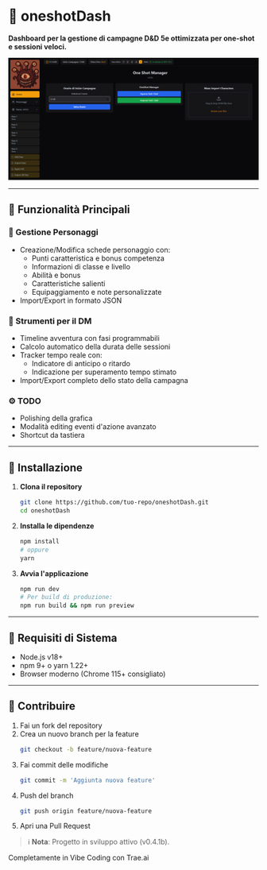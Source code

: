 # 🐉 oneshotDash

**Dashboard per la gestione di campagne D&D 5e ottimizzata per one-shot e sessioni veloci.**

![Anteprima dashboard](./screenshot.png)

---

## 🎯 Funzionalità Principali

### 👥 Gestione Personaggi
- Creazione/Modifica schede personaggio con:
  - Punti caratteristica e bonus competenza
  - Informazioni di classe e livello
  - Abilità e bonus
  - Caratteristiche salienti
  - Equipaggiamento e note personalizzate
- Import/Export in formato JSON

### 📖 Strumenti per il DM
- Timeline avventura con fasi programmabili
- Calcolo automatico della durata delle sessioni
- Tracker tempo reale con:
  - Indicatore di anticipo o ritardo
  - Indicazione per superamento tempo stimato
- Import/Export completo dello stato della campagna

### ⚙️ TODO
- Polishing della grafica
- Modalità editing eventi d'azione avanzato
- Shortcut da tastiera

---

## 🚀 Installazione

1. **Clona il repository**
   ```bash
   git clone https://github.com/tuo-repo/oneshotDash.git
   cd oneshotDash
   ```

2. **Installa le dipendenze**
   ```bash
   npm install
   # oppure
   yarn
   ```

3. **Avvia l'applicazione**
   ```bash
   npm run dev
   # Per build di produzione:
   npm run build && npm run preview
   ```

---

## 📌 Requisiti di Sistema

- Node.js v18+
- npm 9+ o yarn 1.22+
- Browser moderno (Chrome 115+ consigliato)

---

## 🤝 Contribuire

1. Fai un fork del repository  
2. Crea un nuovo branch per la feature  
   ```bash
   git checkout -b feature/nuova-feature
   ```
3. Fai commit delle modifiche  
   ```bash
   git commit -m 'Aggiunta nuova feature'
   ```
4. Push del branch  
   ```bash
   git push origin feature/nuova-feature
   ```
5. Apri una Pull Request

> ℹ️ **Nota**: Progetto in sviluppo attivo (v0.4.1b).

Completamente in Vibe Coding con Trae.ai
